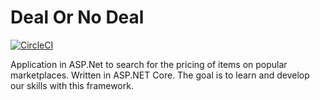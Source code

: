 # Deal Or No Deal
[![CircleCI](https://circleci.com/gh/wagrenier/DealOrNoDeal.svg?style=svg)](https://circleci.com/gh/wagrenier/DealOrNoDeal)

Application in ASP.Net to search for the pricing of items on popular marketplaces. Written in ASP.NET Core. The goal is to learn and develop our skills with this framework.
